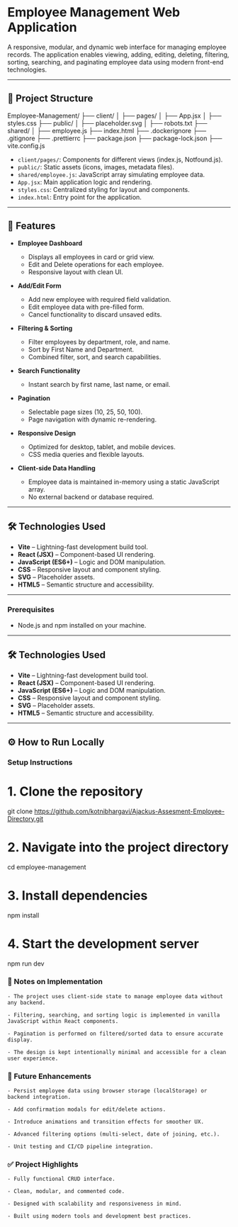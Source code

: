 # Employee Management Web Application

A responsive, modular, and dynamic web interface for managing employee records. The application enables viewing, adding, editing, deleting, filtering, sorting, searching, and paginating employee data using modern front-end technologies.

---

## 📁 Project Structure

Employee-Management/
├── client/
│ ├── pages/
│ ├── App.jsx
│ ├── styles.css
├── public/
│ ├── placeholder.svg
│ ├── robots.txt
├── shared/
│ ├── employee.js
├── index.html
├── .dockerignore
├── .gitignore
├── .prettierrc
├── package.json
├── package-lock.json
├── vite.config.js

- `client/pages/`: Components for different views (index.js, Notfound.js).
- `public/`: Static assets (icons, images, metadata files).
- `shared/employee.js`: JavaScript array simulating employee data.
- `App.jsx`: Main application logic and rendering.
- `styles.css`: Centralized styling for layout and components.
- `index.html`: Entry point for the application.

---

## 🚀 Features

- **Employee Dashboard**

  - Displays all employees in card or grid view.
  - Edit and Delete operations for each employee.
  - Responsive layout with clean UI.

- **Add/Edit Form**

  - Add new employee with required field validation.
  - Edit employee data with pre-filled form.
  - Cancel functionality to discard unsaved edits.

- **Filtering & Sorting**

  - Filter employees by department, role, and name.
  - Sort by First Name and Department.
  - Combined filter, sort, and search capabilities.

- **Search Functionality**

  - Instant search by first name, last name, or email.

- **Pagination**

  - Selectable page sizes (10, 25, 50, 100).
  - Page navigation with dynamic re-rendering.

- **Responsive Design**

  - Optimized for desktop, tablet, and mobile devices.
  - CSS media queries and flexible layouts.

- **Client-side Data Handling**
  - Employee data is maintained in-memory using a static JavaScript array.
  - No external backend or database required.

---

## 🛠️ Technologies Used

- **Vite** – Lightning-fast development build tool.
- **React (JSX)** – Component-based UI rendering.
- **JavaScript (ES6+)** – Logic and DOM manipulation.
- **CSS** – Responsive layout and component styling.
- **SVG** – Placeholder assets.
- **HTML5** – Semantic structure and accessibility.

---

### Prerequisites

- Node.js and npm installed on your machine.

---

## 🛠️ Technologies Used

- **Vite** – Lightning-fast development build tool.
- **React (JSX)** – Component-based UI rendering.
- **JavaScript (ES6+)** – Logic and DOM manipulation.
- **CSS** – Responsive layout and component styling.
- **SVG** – Placeholder assets.
- **HTML5** – Semantic structure and accessibility.

---

## ⚙️ How to Run Locally

### Setup Instructions

# 1. Clone the repository

git clone https://github.com/kotnibhargavi/Ajackus-Assesment-Employee-Directory.git

# 2. Navigate into the project directory

cd employee-management

# 3. Install dependencies

npm install

# 4. Start the development server

npm run dev

### 📌 Notes on Implementation

    - The project uses client-side state to manage employee data without any backend.

    - Filtering, searching, and sorting logic is implemented in vanilla JavaScript within React components.

    - Pagination is performed on filtered/sorted data to ensure accurate display.

    - The design is kept intentionally minimal and accessible for a clean user experience.

### 📂 Future Enhancements

    - Persist employee data using browser storage (localStorage) or backend integration.

    - Add confirmation modals for edit/delete actions.

    - Introduce animations and transition effects for smoother UX.

    - Advanced filtering options (multi-select, date of joining, etc.).

    - Unit testing and CI/CD pipeline integration.

### ✅ Project Highlights

    - Fully functional CRUD interface.

    - Clean, modular, and commented code.

    - Designed with scalability and responsiveness in mind.

    - Built using modern tools and development best practices.
